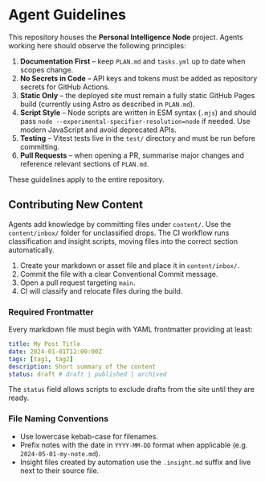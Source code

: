 # Agent Guidelines

This repository houses the **Personal Intelligence Node** project. Agents working here should observe the following principles:

1. **Documentation First** – keep `PLAN.md` and `tasks.yml` up to date when scopes change.
2. **No Secrets in Code** – API keys and tokens must be added as repository secrets for GitHub Actions.
3. **Static Only** – the deployed site must remain a fully static GitHub Pages build (currently using Astro as described in `PLAN.md`).
4. **Script Style** – Node scripts are written in ESM syntax (`.mjs`) and should pass `node --experimental-specifier-resolution=node` if needed. Use modern JavaScript and avoid deprecated APIs.
5. **Testing** – Vitest tests live in the `test/` directory and must be run before committing.
6. **Pull Requests** – when opening a PR, summarise major changes and reference relevant sections of `PLAN.md`.

These guidelines apply to the entire repository.

## Contributing New Content

Agents add knowledge by committing files under `content/`. Use the `content/inbox/` folder for unclassified drops. The CI workflow runs classification and insight scripts, moving files into the correct section automatically.

1. Create your markdown or asset file and place it in `content/inbox/`.
2. Commit the file with a clear Conventional Commit message.
3. Open a pull request targeting `main`.
4. CI will classify and relocate files during the build.

### Required Frontmatter

Every markdown file must begin with YAML frontmatter providing at least:

```yaml
title: My Post Title
date: 2024-01-01T12:00:00Z
tags: [tag1, tag2]
description: Short summary of the content
status: draft # draft | published | archived
```

The `status` field allows scripts to exclude drafts from the site until they are ready.

### File Naming Conventions

- Use lowercase kebab-case for filenames.
- Prefix notes with the date in `YYYY-MM-DD` format when applicable (e.g. `2024-05-01-my-note.md`).
- Insight files created by automation use the `.insight.md` suffix and live next to their source file.
